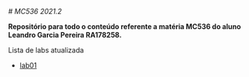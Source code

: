 *# MC536 2021.2*

**Repositório para todo o conteúdo referente a matéria MC536 do aluno Leandro Garcia Pereira RA178258.**
  
  Lista de labs atualizada
  - [lab01](https://github.com/LeandroGarciaP/MC536/tree/main/lab01)
